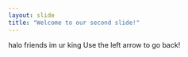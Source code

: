 ```yaml
---
layout: slide
title: "Welcome to our second slide!"
---
```

halo friends im ur king 
Use the left arrow to go back!
